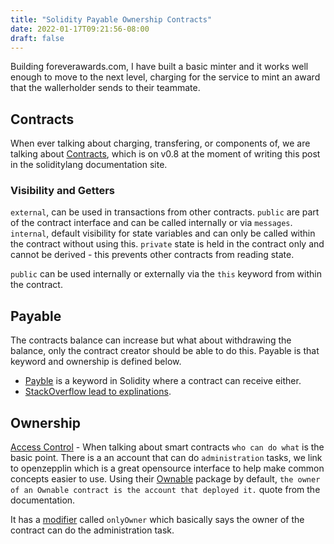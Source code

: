 ```yaml
---
title: "Solidity Payable Ownership Contracts"
date: 2022-01-17T09:21:56-08:00
draft: false
---
```



Building foreverawards.com, I have built a basic minter and it works well enough to move to the next level, charging for the service to mint an award that the wallerholder sends to their teammate.

## Contracts

When ever talking about charging, transfering, or components of, we are talking about [Contracts](https://docs.soliditylang.org/en/v0.5.10/contracts.html), which is on v0.8 at the moment of writing this post in the soliditylang documentation site.

### Visibility and Getters

`external`, can be used in transactions from other contracts. `public` are part of the contract interface and can be called internally or via `messages`. `internal`, default visibility for state variables and can only be called within the contract without using this. `private` state is held in the contract only and cannot be derived - this prevents other contracts from reading state.

`public` can be used internally or externally via the `this` keyword from within the contract.


## Payable
The contracts balance can increase but what about withdrawing the balance, only the contract creator should be able to do this. Payable is that keyword and ownership is defined below.

* [Payble](https://solidity-by-example.org/payable/) is a keyword in Solidity where a contract can receive either.
* [StackOverflow lead to explinations](https://ethereum.stackexchange.com/questions/20874/payable-function-in-solidity).

## Ownership

[Access Control](https://docs.openzeppelin.com/contracts/3.x/access-control) - When talking about smart contracts `who can do what` is the basic point. There is a an account that can do `administration` tasks, we link to openzepplin which is a great opensource interface to help make common concepts easier to use. Using their [Ownable](https://docs.openzeppelin.com/contracts/4.x/api/access#Ownable) package by default, `the owner of an Ownable contract is the account that deployed it.` quote from the documentation.

It has a [modifier](https://docs.soliditylang.org/en/v0.8.10/contracts.html#function-modifiers) called `onlyOwner` which basically says the owner of the contract can do the administration task.